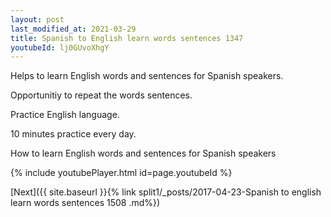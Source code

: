 ```yaml
---
layout: post
last_modified_at: 2021-03-29
title: Spanish to English learn words sentences 1347 
youtubeId: lj0GUvoXhgY
---
```

 
 
Helps to learn English words and sentences for Spanish speakers.

Opportunitiy to repeat the words sentences. 

Practice English language. 
 
10 minutes practice every day. 
 
How to learn English words and sentences for Spanish speakers 
 
{% include youtubePlayer.html id=page.youtubeId %}
 
 
[Next]({{ site.baseurl }}{% link  split1/_posts/2017-04-23-Spanish to english learn words sentences 1508 .md%})
 
